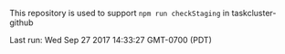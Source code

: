 This repository is used to support `npm run checkStaging` in taskcluster-github

Last run: Wed Sep 27 2017 14:33:27 GMT-0700 (PDT)